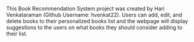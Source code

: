 This Book Recommendation System project was created by Hari Venkataraman (Github Username: hvenkat22). Users can add, edit, and delete books to their personalized books list and the webpage will display suggestions to the users on what books they should consider adding to their list.